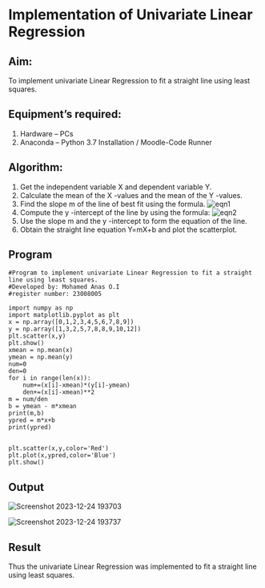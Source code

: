 # Implementation of Univariate Linear Regression
## Aim:
To implement univariate Linear Regression to fit a straight line using least squares.
## Equipment’s required:
1.	Hardware – PCs
2.	Anaconda – Python 3.7 Installation / Moodle-Code Runner
## Algorithm:
1.	Get the independent variable X and dependent variable Y.
2.	Calculate the mean of the X -values and the mean of the Y -values.
3.	Find the slope m of the line of best fit using the formula.
 ![eqn1](./eq1.jpg)
4.	Compute the y -intercept of the line by using the formula:
![eqn2](./eq2.jpg)  
5.	Use the slope m and the y -intercept to form the equation of the line.
6.	Obtain the straight line equation Y=mX+b and plot the scatterplot.
## Program
```
#Program to implement univariate Linear Regression to fit a straight line using least squares.
#Developed by: Mohamed Anas O.I
#register number: 23008005

import numpy as np 
import matplotlib.pyplot as plt
x = np.array([0,1,2,3,4,5,6,7,8,9])
y = np.array([1,3,2,5,7,8,8,9,10,12])
plt.scatter(x,y)
plt.show()
xmean = np.mean(x)
ymean = np.mean(y)
num=0
den=0
for i in range(len(x)):
    num+=(x[i]-xmean)*(y[i]-ymean)
    den+=(x[i]-xmean)**2
m = num/den
b = ymean - m*xmean
print(m,b)
ypred = m*x+b
print(ypred)


plt.scatter(x,y,color='Red')
plt.plot(x,ypred,color='Blue')
plt.show()
```
## Output
![Screenshot 2023-12-24 193703](https://github.com/Anas536/Univariate-Linear-Regression/assets/139841834/a5d9268f-2e1a-4ec3-8923-e55a40012238)

![Screenshot 2023-12-24 193737](https://github.com/Anas536/Univariate-Linear-Regression/assets/139841834/ec4e753d-9592-4123-b329-6908af2e4133)

## Result
Thus the univariate Linear Regression was implemented to fit a straight line using least squares.
